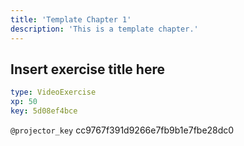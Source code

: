 ```yaml
---
title: 'Template Chapter 1'
description: 'This is a template chapter.'
---
```


## Insert exercise title here

```yaml
type: VideoExercise 
xp: 50 
key: 5d08ef4bce   
```

`@projector_key`
cc9767f391d9266e7fb9b1e7fbe28dc0
